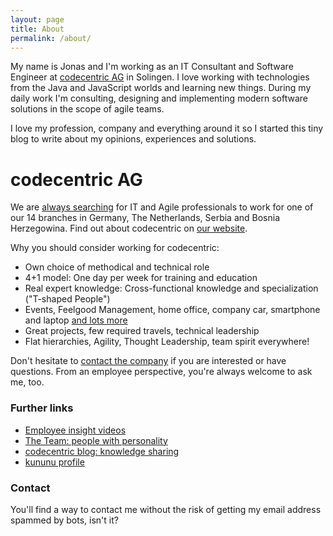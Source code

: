 ```yaml
---
layout: page
title: About
permalink: /about/
---
```


My name is Jonas and I'm working as an IT Consultant and Software Engineer at [codecentric AG](https://codecentric.de) in Solingen. I love working with technologies from the Java and JavaScript worlds and learning new things. During my daily work I'm consulting, designing and implementing modern software solutions in the scope of agile teams.

I love my profession, company and everything around it so I started this tiny blog to write about my opinions, experiences and solutions.

# codecentric AG

We are [always searching](https://www.codecentric.de/karriere/offene-stellen/) for IT and Agile professionals to work for one of our 14 branches in Germany, The Netherlands, Serbia and Bosnia Herzegowina. Find out about codecentric on [our website](https://www.codecentric.com/).

Why you should consider working for codecentric:

- Own choice of methodical and technical role
- 4+1 model: One day per week for training and education
- Real expert knowledge: Cross-functional knowledge and specialization ("T-shaped People")
- Events, Feelgood Management, home office, company car, smartphone and laptop [and lots more](https://www.codecentric.de/karriere/karrieremodell/gehaltsmodell-und-benefits/)
- Great projects, few required travels, technical leadership
- Flat hierarchies, Agility, Thought Leadership, team spirit everywhere!

Don't hesitate to [contact the company](https://www.codecentric.de/kontakt/) if you are interested or have questions. From an employee perspective, you're always welcome to ask me, too.

### Further links

- [Employee insight videos](https://www.codecentric.de/karriere/deine-kollegen/)
- [The Team: people with personality](https://www.codecentric.de/team/)
- [codecentric blog: knowledge sharing](https://blog.codecentric.de/)
- [kununu profile](https://www.kununu.com/de/codecentric)

### Contact

You'll find a way to contact me without the risk of getting my email address spammed by bots, isn't it?
